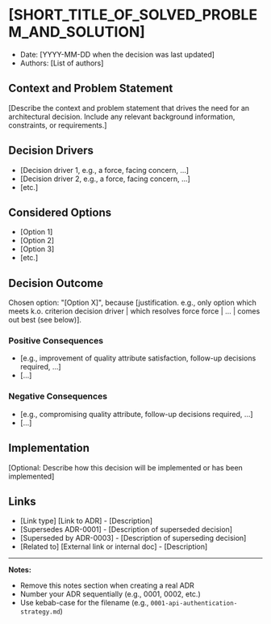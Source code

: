 # [SHORT_TITLE_OF_SOLVED_PROBLEM_AND_SOLUTION]

* Date: [YYYY-MM-DD when the decision was last updated]
* Authors: [List of authors]

## Context and Problem Statement

[Describe the context and problem statement that drives the need for an architectural decision. Include any relevant background information, constraints, or requirements.]

## Decision Drivers

* [Decision driver 1, e.g., a force, facing concern, ...]
* [Decision driver 2, e.g., a force, facing concern, ...]
* [etc.]

## Considered Options

* [Option 1]
* [Option 2]
* [Option 3]
* [etc.]

## Decision Outcome

Chosen option: "[Option X]", because [justification. e.g., only option which meets k.o. criterion decision driver | which resolves force force | ... | comes out best (see below)].

### Positive Consequences

* [e.g., improvement of quality attribute satisfaction, follow-up decisions required, ...]
* [...]

### Negative Consequences

* [e.g., compromising quality attribute, follow-up decisions required, ...]
* [...]

## Implementation

[Optional: Describe how this decision will be implemented or has been implemented]

## Links

* [Link type] [Link to ADR] - [Description]
* [Supersedes ADR-0001] - [Description of superseded decision]
* [Superseded by ADR-0003] - [Description of superseding decision]
* [Related to] [External link or internal doc] - [Description]

---

**Notes:**
- Remove this notes section when creating a real ADR
- Number your ADR sequentially (e.g., 0001, 0002, etc.)
- Use kebab-case for the filename (e.g., `0001-api-authentication-strategy.md`) 